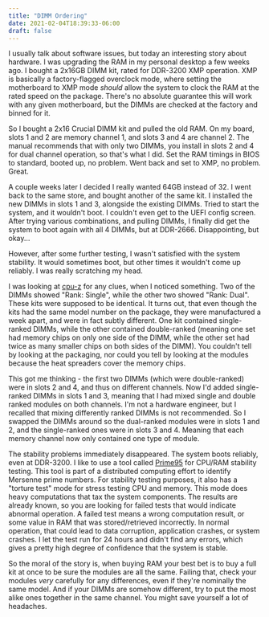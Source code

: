 ```yaml
---
title: "DIMM Ordering"
date: 2021-02-04T18:39:33-06:00
draft: false
---
```


I usually talk about software issues, but today an interesting story about hardware.  I was upgrading the RAM in my personal desktop a few weeks ago.  I bought a 2x16GB DIMM kit, rated for DDR-3200 XMP operation.  XMP is basically a factory-flagged overclock mode, where setting the motherboard to XMP mode *should* allow the system to clock the RAM at the rated speed on the package.  There's no absolute guarantee this will work with any given motherboard, but the DIMMs are checked at the factory and binned for it.

So I bought a 2x16 Crucial DIMM kit and pulled the old RAM.  On my board, slots 1 and 2 are memory channel 1, and slots 3 and 4 are channel 2.  The manual recommends that with only two DIMMs, you install in slots 2 and 4 for dual channel operation, so that's what I did.  Set the RAM timings in BIOS to standard, booted up, no problem.  Went back and set to XMP, no problem.  Great.

A couple weeks later I decided I really wanted 64GB instead of 32.  I went back to the same store, and bought another of the same kit.  I installed the new DIMMs in slots 1 and 3, alongside the existing DIMMs.  Tried to start the system, and it wouldn't boot.  I couldn't even get to the UEFI config screen.  After trying various combinations, and pulling DIMMs, I finally did get the system to boot again with all 4 DIMMs, but at DDR-2666.  Disappointing, but okay...

However, after some further testing, I wasn't satisfied with the system stability.  It would sometimes boot, but other times it wouldn't come up reliably.  I was really scratching my head.

I was looking at [cpu-z](https://www.cpuid.com/softwares/cpu-z.html) for any clues, when I noticed something.  Two of the DIMMs showed "Rank: Single", while the other two showed "Rank: Dual".  These kits were supposed to be identical.  It turns out, that even though the kits had the same model number on the package, they were manufactured a week apart, and were in fact subtly different.  One kit contained single-ranked DIMMs, while the other contained double-ranked (meaning one set had memory chips on only one side of the DIMM, while the other set had twice as many smaller chips on both sides of the DIMM).  You couldn't tell by looking at the packaging, nor could you tell by looking at the modules because the heat spreaders cover the memory chips.

This got me thinking - the first two DIMMs (which were double-ranked) were in slots 2 and 4, and thus on different channels.  Now I'd added single-ranked DIMMs in slots 1 and 3, meaning that I had mixed single and double ranked modules on both channels.  I'm not a hardware engineer, but I recalled that mixing differently ranked DIMMs is not recommended.  So I swapped the DIMMs around so the dual-ranked modules were in slots 1 and 2, and the single-ranked ones were in slots 3 and 4.  Meaning that each memory channel now only contained one type of module.

The stability problems immediately disappeared.  The system boots reliably, even at DDR-3200.  I like to use a tool called [Prime95](https://www.mersenne.org) for CPU/RAM stability testing.  This tool is part of a distributed computing effort to identify Mersenne prime numbers.  For stability testing purposes, it also has a "torture test" mode for stress testing CPU and memory.  This mode does heavy computations that tax the system components.  The results are already known, so you are looking for failed tests that would indicate abnormal operation.  A failed test means a wrong computation result, or some value in RAM that was stored/retrieved incorrectly.  In normal operation, that could lead to data corruption, application crashes, or system crashes.  I let the test run for 24 hours and didn't find any errors, which gives a pretty high degree of confidence that the system is stable.

So the moral of the story is, when buying RAM your best bet is to buy a full kit at once to be sure the modules are all the same.  Failing that, check your modules *very* carefully for any differences, even if they're nominally the same model.  And if your DIMMs are somehow different, try to put the most alike ones together in the same channel.  You might save yourself a lot of headaches.
